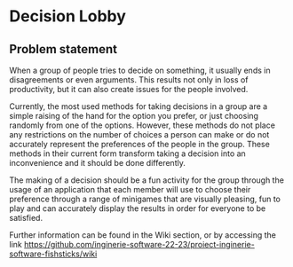 # Decision Lobby

## Problem statement
When a group of people tries to decide on something, it usually ends in disagreements or even arguments. This results not only in loss of productivity, but it can also create issues for the people involved.

Currently, the most used methods for taking decisions in a group are a simple raising of the hand for the option you prefer, or just choosing randomly from one of the options. However, these methods do not place any restrictions on the number of choices a person can make or do not accurately represent the preferences of the people in the group. These methods in their current form transform taking a decision into an inconvenience and it should be done differently.

The making of a decision should be a fun activity for the group through the usage of an application that each member will use to choose their preference through a range of minigames that are visually pleasing, fun to play and can accurately display the results in order for everyone to be satisfied.

Further information can be found in the Wiki section, or by accessing the link https://github.com/inginerie-software-22-23/proiect-inginerie-software-fishsticks/wiki
